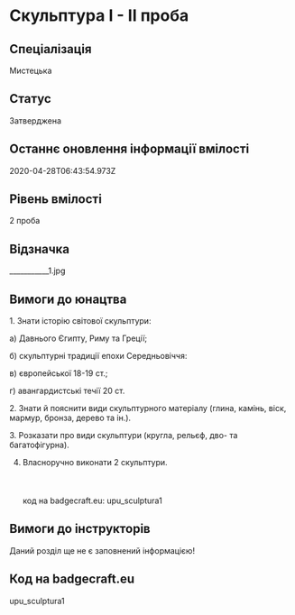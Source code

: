 # Скульптура І - ІІ проба

## Спеціалізація

Мистецька

## Статус

Затверджена

## Останнє оновлення інформації вмілості

2020-04-28T06:43:54.973Z

## Рівень вмілості

2 проба

## Відзначка

___________1.jpg

## Вимоги до юнацтва

<p>1. Знати історію світової скульптури:</p>

<p>а) Давнього Єгипту, Риму та Греції;</p>

<p>б) скульптурні традиції епохи Середньовіччя:</p>

<p>в) європейської 18-19 ст.;</p>

<p>г) авангардистські течії 20 ст.</p>

<p>2. Знати й пояснити види скульптурного матеріалу (глина, камінь,
віск, мармур, бронза, дерево та ін.).</p>

<p>3. Розказати про види скульптури (кругла, рельєф, дво- та
багатофігурна).</p>

4. Власноручно виконати 2 скульптури.<br><br><br><br>код на badgecraft.eu: upu_sculptura1<br>

## Вимоги до інструкторів

Даний розділ ще не є заповнений інформацією!

## Код на badgecraft.eu

upu_sculptura1